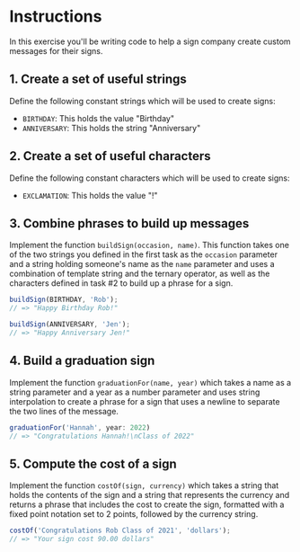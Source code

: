 # Instructions

In this exercise you'll be writing code to help a sign company create custom messages for their signs.

## 1. Create a set of useful strings

Define the following constant strings which will be used to create signs:

- `BIRTHDAY`: This holds the value "Birthday"
- `ANNIVERSARY`: This holds the string "Anniversary"

## 2. Create a set of useful characters

Define the following constant characters which will be used to create signs:

- `EXCLAMATION`: This holds the value "!"

## 3. Combine phrases to build up messages

Implement the function `buildSign(occasion, name)`. This function takes one of the two strings you defined in the first task as the `occasion` parameter and a string holding someone's name as the `name` parameter and uses a combination of template string and the ternary operator, as well as the characters defined in task #2 to build up a phrase for a sign.

```javascript
buildSign(BIRTHDAY, 'Rob');
// => "Happy Birthday Rob!"

buildSign(ANNIVERSARY, 'Jen');
// => "Happy Anniversary Jen!"
```

## 4. Build a graduation sign

Implement the function `graduationFor(name, year)` which takes a name as a string parameter and a year as a number parameter and uses string interpolation to create a phrase for a sign that uses a newline to separate the two lines of the message.

```javascript
graduationFor('Hannah', year: 2022)
// => "Congratulations Hannah!\nClass of 2022"
```

## 5. Compute the cost of a sign

Implement the function `costOf(sign, currency)` which takes a string that holds the contents of the sign and a string that represents the currency and returns a phrase that includes the cost to create the sign, formatted with a fixed point notation set to 2 points, followed by the currency string.

```javascript
costOf('Congratulations Rob Class of 2021', 'dollars');
// => "Your sign cost 90.00 dollars"
```
